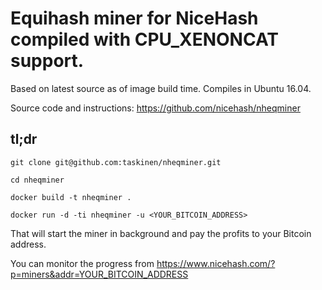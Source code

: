 # Equihash miner for NiceHash compiled with CPU_XENONCAT support.

Based on latest source as of image build time. Compiles in Ubuntu 16.04.

Source code and instructions: https://github.com/nicehash/nheqminer

## tl;dr

`git clone git@github.com:taskinen/nheqminer.git`

`cd nheqminer`

`docker build -t nheqminer .`

`docker run -d -ti nheqminer -u <YOUR_BITCOIN_ADDRESS>`

That will start the miner in background and pay the profits to your Bitcoin address.

You can monitor the progress from https://www.nicehash.com/?p=miners&addr=YOUR_BITCOIN_ADDRESS
